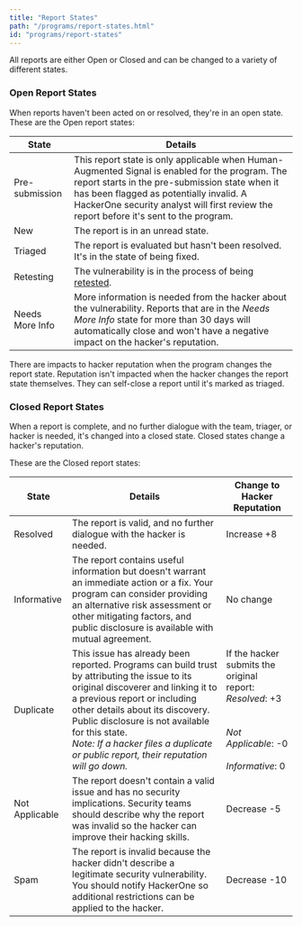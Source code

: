 ```yaml
---
title: "Report States"
path: "/programs/report-states.html"
id: "programs/report-states"
---
```

All reports are either Open or Closed and can be changed to a variety of different states.

### Open Report States

When reports haven't been acted on or resolved, they're in an open state.
These are the Open report states:

State | Details
----- | ------
Pre-submission | This report state is only applicable when Human-Augmented Signal is enabled for the program. The report starts in the pre-submission state when it has been flagged as potentially invalid. A HackerOne security analyst will first review the report before it's sent to the program.
New | The report is in an unread state.
Triaged | The report is evaluated but hasn't been resolved. It's in the state of being fixed.
Retesting | The vulnerability is in the process of being [retested](retesting.html).
Needs More Info | More information is needed from the hacker about the vulnerability. Reports that are in the *Needs More Info* state for more than 30 days will automatically close and won't have a negative impact on the hacker's reputation.

There are impacts to hacker reputation when the program changes the report state. Reputation isn't impacted when the hacker changes the report state themselves. They can self-close a report until it's marked as triaged.

### Closed Report States

When a report is complete, and no further dialogue with the team, triager, or hacker is needed, it's changed into a closed state. Closed states change a hacker's reputation.  

These are the Closed report states:

State | Details | Change to Hacker Reputation
----- | ------ | ----------------------------
Resolved | The report is valid, and no further dialogue with the hacker is needed. | Increase +8
Informative | The report contains useful information but doesn't warrant an immediate action or a fix. Your program can consider providing an alternative risk assessment or other mitigating factors, and public disclosure is available with mutual agreement. | No change
Duplicate | This issue has already been reported. Programs can build trust by attributing the issue to its original discoverer and linking it to a previous report or including other details about its discovery. Public disclosure is not available for this state. <br>*Note: If a hacker files a duplicate or public report, their reputation will go down.* | If the hacker submits the original report:<br>*Resolved*: +3 <br><br><br>*Not Applicable*: -0 <br><br>*Informative*: 0
Not Applicable | The report doesn't contain a valid issue and has no security implications. Security teams should describe why the report was invalid so the hacker can improve their hacking skills. | Decrease -5
Spam | The report is invalid because the hacker didn't describe a legitimate security vulnerability. You should notify HackerOne so additional restrictions can be applied to the hacker. | Decrease -10
